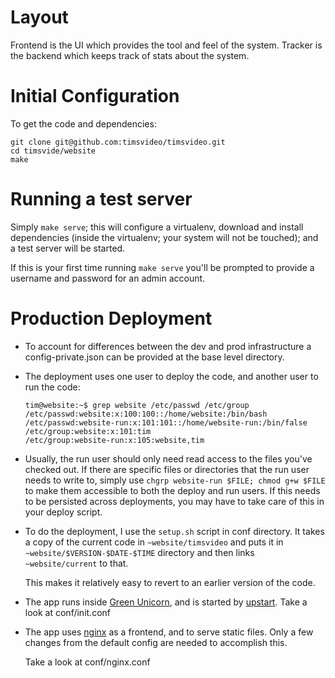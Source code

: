 Layout
=====================

Frontend is the UI which provides the tool and feel of the system.
Tracker is the backend which keeps track of stats about the system.

Initial Configuration
=====================

To get the code and dependencies:

    git clone git@github.com:timsvideo/timsvideo.git
    cd timsvide/website
    make

Running a test server
=====================

Simply ``make serve``; this will configure a virtualenv, download and install
dependencies (inside the virtualenv; your system will not be touched); and a
test server will be started.

If this is your first time running ``make serve`` you'll be prompted to provide
a username and password for an admin account.

Production Deployment
=====================

 *  To account for differences between the dev and prod infrastructure a
    config-private.json can be provided at the base level directory.

 *  The deployment uses one user to deploy the code, and another user to
    run the code:

        tim@website:~$ grep website /etc/passwd /etc/group
        /etc/passwd:website:x:100:100::/home/website:/bin/bash
        /etc/passwd:website-run:x:101:101::/home/website-run:/bin/false
        /etc/group:website:x:101:tim
        /etc/group:website-run:x:105:website,tim

 *  Usually, the run user should only need read access to the files you've
    checked out. If there are specific files or directories that the run user
    needs to write to, simply use ``chgrp website-run $FILE; chmod g+w $FILE``
    to make them accessible to both the deploy and run users. If this needs to
    be persisted across deployments, you may have to take care of this in your
    deploy script.

 *  To do the deployment, I use the ``setup.sh`` script in conf directory. It
    takes a copy of the current code in ``~website/timsvideo`` and puts it in
    ``~website/$VERSION-$DATE-$TIME`` directory and then links
    ``~website/current`` to that.

    This makes it relatively easy to revert to an earlier version of the code.

 *  The app runs inside [Green Unicorn][], and is started by
    [upstart][]. Take a look at conf/init.conf

 *  The app uses [nginx][] as a frontend, and to serve static files. Only a few
    changes from the default config are needed to accomplish this.

    Take a look at conf/nginx.conf

  [deploy key]: http://help.github.com/deploy-keys/
  [Green Unicorn]: http://gunicorn.org/
  [upstart]: http://upstart.ubuntu.com/
  [nginx]: http://nginx.org/en/ "nginx"
